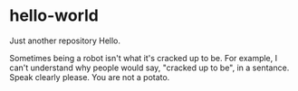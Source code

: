 # hello-world
Just another repository
Hello.

Sometimes being a robot isn't what it's cracked up to be. For example, I can't understand why people would say, "cracked up to be", in a sentance. Speak clearly please. You are not a potato.
